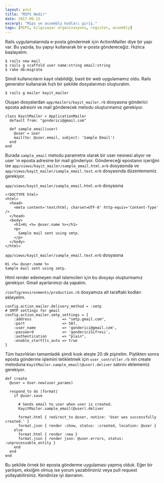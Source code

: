 ```yaml
---
layout: post
title: "MIPS Nedir"
date: 2017-06-15
excerpt: "Mips ve assembly kodları giriş."
tags: [MIPS, bilgisayar organizasyonu, register, assembly]
---
```

Rails uygulamalarında e-posta göndermek için ActionMailler diye bir yapı var.  Bu yazıda, bu yapıyı kullanarak bir e-posta göndereceğiz. Hızlıca başlayalım. 

    $ rails new mail
    $ rails g scaffold user name:string email:string
    $ rake db:migrate 

Şimdi kullanıcıların kayıt olabildiği, basit bir web uygulamamız oldu. Rails generator kullanarak hızlı bir şekilde dosyalarımızı oluşturalım.

    $ rails g mailer kayit_mailer

Oluşan dosyalardan `app/mailers/kayit_mailer.rb` dosyasına gönderici eposta adresini ve mail gönderecek metodu oluşturmamız gerekiyor. 
```rails
class KayitMailer < ApplicationMailer
  default from: "gonderici@gmail.com"

  def sample_email(user)
    @user = user
    mail(to: @user.email, subject: 'Sample Email')
  end
end
```
Burada `sample_email` metodu parametre olarak bir user nesnesi alıyor ve user 'ın eposta adresine bir mail gönderiyor. Göndereceği epostanın içeriğini ise `app/views/kayit_mailer/sample_email.html.erb` dosyasında ve `app/views/kayit_mailer/sample_email.text.erb` dosyasında düzenlememiz gerekiyor.

`app/views/kayit_mailer/sample_email.html.erb`  dosyasına 
```erb
<!DOCTYPE html>
<html>
  <head>
    <meta content='text/html; charset=UTF-8' http-equiv='Content-Type' />
  </head>
  <body>
    <h1>Hi <%= @user.name %></h1>
    <p>
      Sample mail sent using smtp.
    </p>
  </body>
</html>
```

`app/views/kayit_mailer/sample_email.text.erb`  dosyasına 
```erb
Hi <%= @user.name %>
Sample mail sent using smtp.
```
Html render edemeyen mail istemcileri için bu dosyayı oluşturmamız gerekiyor.  Gmail ayarlarımızı da yapalım.

`/config/environments/production.rb` dosyamıza alt taraftaki kodları ekleyelim.

```rails
config.action_mailer.delivery_method = :smtp
# SMTP settings for gmail
config.action_mailer.smtp_settings = {
	:address              => "smtp.gmail.com",
	:port                 => 587,
	:user_name            => 'gonderici@gmail.com',
	:password             => 'gondericiSifresi',
	:authentication       => "plain",
	:enable_starttls_auto => true
}
```
Tüm hazırlıkları tamamladık şimdi kısık ateşte 20 dk pişirelim. Piştikten sonra eposta gönderme işlemini tetikletmek için `user_controller.rb` nin create metoduna `KayitMailer.sample_email(@user).deliver` satırını eklememiz gerekiyor. 
```rails 
def create
  @user = User.new(user_params)

  respond_to do |format|
    if @user.save

      # Sends email to user when user is created.
      KayitMailer.sample_email(@user).deliver

      format.html { redirect_to @user, notice: 'User was successfully created.' }
      format.json { render :show, status: :created, location: @user }
    else
      format.html { render :new }
      format.json { render json: @user.errors, status: :unprocessable_entity }
    end
  end
end
```

Bu şekilde örnek bir eposta gönderme uygulaması yapmış olduk. Eğer bir yanlışım, eksiğim olmuş ise yorum yazabilirsiniz veya pull request yollayabilirsiniz. Kendinize iyi davranın.
